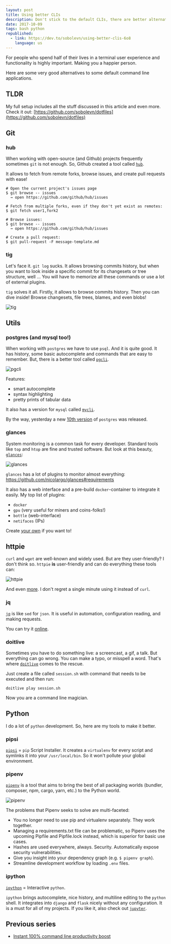 ```yaml
---
layout: post
title: Using better CLIs
description: Don't stick to the default CLIs, there are better alternatives!
date: 2017-10-09
tags: bash python
republished:
  - link: https://dev.to/sobolevn/using-better-clis-6o8
    language: us
---
```


For people who spend half of their lives in a terminal user experience and functionality is highly important. Making you a happier person.

Here are some very good alternatives to some default command line applications.


## TLDR

My full setup includes all the stuff discussed in this article and even more.
Check it out: [https://github.com/sobolevn/dotfiles](https://github.com/sobolevn/dotfiles)


## Git

### hub

When working with open-source (and Github) projects frequently sometimes `git` is not enough. So, Github created a tool called [`hub`](https://hub.github.com/).

It allows to fetch from remote forks, browse issues, and create pull requests with ease!

```
# Open the current project's issues page
$ git browse -- issues
  → open https://github.com/github/hub/issues

# Fetch from multiple forks, even if they don't yet exist as remotes:
$ git fetch user1,fork2

# Browse issues:
$ git browse -- issues
  → open https://github.com/github/hub/issues

# Create a pull request:
$ git pull-request -F message-template.md
```

### tig

Let's face it. `git log` sucks. It allows browsing commits history, but when you want to look inside a specific commit for its changesets or tree structure, well ... You will have to memorize all these commands or use a lot of external plugins.

`tig` solves it all. Firstly, it allows to browse commits history. Then you can dive inside! Browse changesets, file trees, blames, and even blobs!

![tig](https://i.imgur.com/0EVZxQb.png)


## Utils

### postgres (and mysql too!)

When working with `postgres` we have to use `psql`. And it is quite good. It has history, some basic autocomplete and commands that are easy to remember. But, there is a better tool called [`pgcli`](https://github.com/dbcli/pgcli).

![pgcli](https://raw.githubusercontent.com/dbcli/pgcli/7c720a07652d705376af6bf4fcfe6a65e0df3ddc/screenshots/pgcli.gif)

Features:
- smart autocomplete
- syntax highlighting
- pretty prints of tabular data

It also has a version for `mysql` called [`mycli`](https://github.com/dbcli/mycli).

By the way, yesterday a new [10th version](https://www.postgresql.org/about/news/1786/) of `postgres` was released.

### glances

System monitoring is a common task for every developer. Standard tools like `top` and `htop` are fine and trusted software. But look at this beauty, [`glances`](https://github.com/nicolargo/glances):

![glances](https://raw.githubusercontent.com/nicolargo/glances/develop/docs/_static/glances-summary.png)

`glances` has a lot of plugins to monitor almost everything: https://github.com/nicolargo/glances#requirements

It also has a web interface and a pre-build `docker`-container to integrate it easily. My top list of plugins:
- `docker`
- `gpu` (very useful for miners and coins-folks!)
- `bottle` (web-interface)
- `netifaces` (IPs)

Create [your own](https://github.com/nicolargo/glances/wiki/How-to-create-a-new-Glances-plugin-%3F) if you want to!

## httpie

`curl` and `wget` are well-known and widely used. But are they user-friendly? I don't think so. `httpie` **is** user-friendly and can do everything these tools can:

![httpie](https://httpie.org/static/img/httpie2.png?v=72661be530fde9d07e03be9df60312da)

And even [more](https://httpie.org/doc#main-features). I don't regret a single minute using it instead of `curl`.

### jq

[`jq`](https://stedolan.github.io/jq/manual/) is like `sed` for `json`. It is useful in automation, configuration reading, and making requests.

You can try it [online](https://jqplay.org/).

### doitlive

Sometimes you have to do something live: a screencast, a gif, a talk. But everything can go wrong. You can make a typo, or misspell a word. That's where [`doitlive`](https://github.com/sloria/doitlive) comes to the rescue.

Just create a file called `session.sh` with command that needs to be executed and then run:

```
doitlive play session.sh
```

Now you are a command line magician.


## Python

I do a lot of `python` development. So, here are my tools to make it better.

### pipsi

[`pipsi`](https://github.com/mitsuhiko/pipsi) = `pip` Script Installer. It creates a `virtualenv` for every script and symlinks it into your `/usr/local/bin`. So it won't pollute your global environment.

### pipenv

[`pipenv`](http://pipenv.org) is a tool that aims to bring the best of all packaging worlds (bundler, composer, npm, cargo, yarn, etc.) to the Python world.

![pipenv](https://camo.githubusercontent.com/2287c881cb3a045f4f70f20f0326ec4ef1474ccd/687474703a2f2f6d656469612e6b656e6e657468726569747a2e636f6d2e73332e616d617a6f6e6177732e636f6d2f706970656e762e676966)

The problems that Pipenv seeks to solve are multi-faceted:

- You no longer need to use pip and virtualenv separately. They work together.
- Managing a requirements.txt file can be problematic, so Pipenv uses the upcoming Pipfile and Pipfile.lock instead, which is superior for basic use cases.
- Hashes are used everywhere, always. Security. Automatically expose security vulnerabilities.
- Give you insight into your dependency graph (e.g. `$ pipenv graph`).
- Streamline development workflow by loading `.env` files.

### ipython

[`ipython`](https://ipython.org/) = Interactive `python`.

`ipython` brings autocomplete, nice history, and multiline editing to the `python` shell. It integrates into `django` and `flask` nicely without any configuration.
It is a must for all of my projects. If you like it, also check out [`jupyter`](https://jupyter.org/).


## Previous series

- [Instant 100% command line productivity boost](https://sobolevn.me/2017/08/instant-command-line-productivity)

